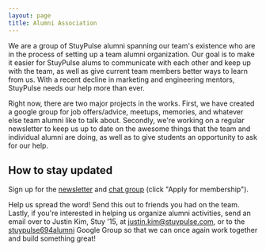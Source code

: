 ```yaml
---
layout: page
title: Alumni Association
---
```

We are a group of StuyPulse alumni spanning our team's existence who are in the process of setting up a team alumni organization.  Our goal is to make it easier for StuyPulse alums to communicate with each other and keep up with the team, as well as give current team members better ways to learn from us. With a recent decline in marketing and engineering mentors, StuyPulse needs our help more than ever.

Right now, there are two major projects in the works.  First, we have created a google group for job offers/advice, meetups, memories, and whatever else team alumni like to talk about.  Secondly, we're working on a regular newsletter to keep us up to date on the awesome things that the team and individual alumni are doing, as well as to give students an opportunity to ask for our help.

## How to stay updated
Sign up for the [newsletter](https://docs.google.com/forms/d/1ibxnPmwnTsjxcc138j-ikK4j8tiUejuMw_92FX4x2Ak/viewform) and [chat group](https://groups.google.com/forum/?hl=en#!forum/stuypulse694alumni) (click "Apply for membership").

Help us spread the word! Send this out to friends you had on the team.  Lastly, if you're interested in helping us organize alumni activities, send an email over to Justin Kim, Stuy '15, at <justin.kim@stuypulse.com>, or to the [stuypulse694alumni](https://groups.google.com/forum/?hl=en#!forum/stuypulse694alumni) Google Group so that we can once again work together and build something great!
